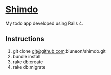 # [Shimdo](http://shimdo.bluneon.com/) 

My todo app developed using Rails 4. 

## Instructions

1. git clone git@github.com:bluneon/shimdo.git
2. bundle install
3. rake db:create
4. rake db:migrate